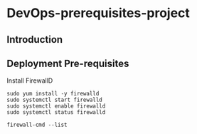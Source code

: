 # DevOps-prerequisites-project

## Introduction

## Deployment Pre-requisites

Install FirewallD

```
sudo yum install -y firewalld
sudo systemctl start firewalld
sudo systemctl enable firewalld
sudo systemctl status firewalld

firewall-cmd --list
```
